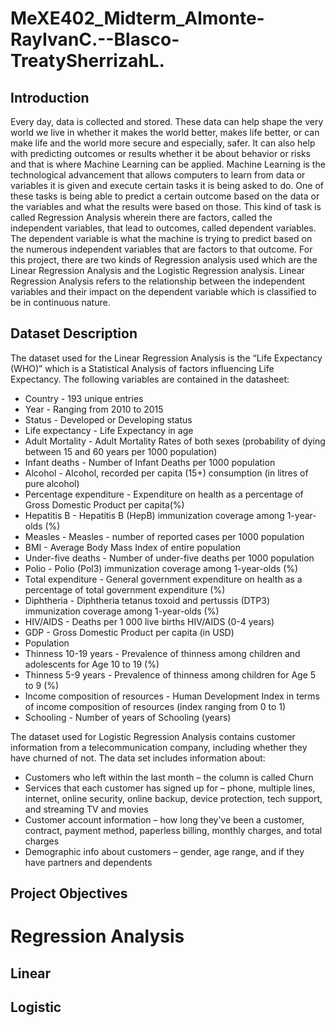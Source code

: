 # MeXE402_Midterm_Almonte-RayIvanC.--Blasco-TreatySherrizahL.

## Introduction

Every day, data is collected and stored. These data can help shape the very world we live in whether it makes the world better, makes life better, or can make life and the world more secure and especially, safer. It can also help with predicting outcomes or results whether it be about behavior or risks and that is where Machine Learning can be applied. Machine Learning is the technological advancement that allows computers to learn from data or variables it is given and execute certain tasks it is being asked to do. One of these tasks is being able to predict a certain outcome based on the data or the variables and what the results were based on those. This kind of task is called Regression Analysis wherein there are factors, called the independent variables, that lead to outcomes, called dependent variables. The dependent variable is what the machine is trying to predict based on the numerous independent variables that are factors to that outcome. For this project, there are two kinds of Regression analysis used which are the Linear Regression Analysis and the Logistic Regression analysis. Linear Regression Analysis refers to the relationship between the independent variables and their impact on the dependent variable which is classified to be in continuous nature. 

## Dataset Description

The dataset used for the Linear Regression Analysis is the “Life Expectancy (WHO)” which is a Statistical Analysis of factors influencing Life Expectancy. 
The following variables are contained in the datasheet:
+ Country - 193 unique entries
+ Year - Ranging from 2010 to 2015
+ Status - Developed or Developing status
+ Life expectancy - Life Expectancy in age
+ Adult Mortality - Adult Mortality Rates of both sexes (probability of dying between 15 and 60 years per 1000 population)
+ Infant deaths - Number of Infant Deaths per 1000 population
+ Alcohol - Alcohol, recorded per capita (15+) consumption (in litres of pure alcohol)
+ Percentage expenditure - Expenditure on health as a percentage of Gross Domestic Product per capita(%)
+ Hepatitis B - Hepatitis B (HepB) immunization coverage among 1-year-olds (%)
+ Measles - Measles - number of reported cases per 1000 population
+ BMI - Average Body Mass Index of entire population
+ Under-five deaths - Number of under-five deaths per 1000 population
+ Polio - Polio (Pol3) immunization coverage among 1-year-olds (%)
+ Total expenditure - General government expenditure on health as a percentage of total government expenditure (%)
+ Diphtheria - Diphtheria tetanus toxoid and pertussis (DTP3) immunization coverage among 1-year-olds (%)
+ HIV/AIDS - Deaths per 1 000 live births HIV/AIDS (0-4 years)
+ GDP - Gross Domestic Product per capita (in USD)
+ Population
+ Thinness 10-19 years - Prevalence of thinness among children and adolescents for Age 10 to 19 (%)
+ Thinness 5-9 years - Prevalence of thinness among children for Age 5 to 9 (%)
+ Income composition of resources - Human Development Index in terms of income composition of resources (index ranging from 0 to 1)
+ Schooling - Number of years of Schooling (years)












The dataset used for Logistic Regression Analysis contains customer information from a telecommunication company, including whether they have churned of not. 
The data set includes information about:
+ Customers who left within the last month – the column is called Churn
+ Services that each customer has signed up for – phone, multiple lines, internet, online security, online backup, device protection, tech support, and streaming TV and movies
+ Customer account information – how long they’ve been a customer, contract, payment method, paperless billing, monthly charges, and total charges
+ Demographic info about customers – gender, age range, and if they have partners and dependents




## Project Objectives

# Regression Analysis

## Linear

## Logistic
